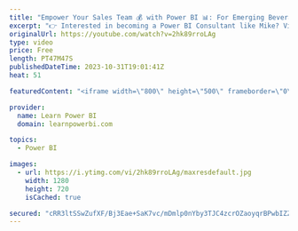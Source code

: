 ```yaml
---
title: "Empower Your Sales Team 💰 with Power BI 📊: For Emerging Beverage Brands 🍺 with Mike Kazy"
excerpt: "👉 Interested in becoming a Power BI Consultant like Mike? Visit https://www.LearnPowerBI.com/pro  👉 Connect with Mike Kazy on LinkedIn at https://www.linkedin.com/in/mike-kazy  ▶️ Get Free Access to *all* our #PowerBIConference Sessions at https://www.PowerBIConference.com/2023  Discover the art of"
originalUrl: https://youtube.com/watch?v=2hk89rroLAg
type: video
price: Free
length: PT47M47S
publishedDateTime: 2023-10-31T19:01:41Z
heat: 51

featuredContent: "<iframe width=\"800\" height=\"500\" frameborder=\"0\" src=\"https://www.youtube.com/embed/2hk89rroLAg\" allow=\"accelerometer; autoplay; encrypted-media; gyroscope; picture-in-picture\" allowfullscreen></iframe>"

provider:
  name: Learn Power BI
  domain: learnpowerbi.com

topics:
  - Power BI

images:
  - url: https://i.ytimg.com/vi/2hk89rroLAg/maxresdefault.jpg
    width: 1280
    height: 720
    isCached: true

secured: "cRR3ltSSwZufXF/Bj3Eae+SaK7vc/mDmlp0nYby3TJC4zcrOZaoyqrBPwbIZZX+ZK5pSz7DOCKtK/L2L3gnGMicKHksxAOjXY1KLuBFpGW1/BmLgiVlWqdRJT17HqiEyPEQPYf3Ml9zbmr+pC3zf3dMEc1LLuHapb2ODYzqBrVlOlBx1wvH/GI9+GTrcrmvml+qD5ol4YJZu2yQpOKjb1pdxTxjkUQ/JM4viH16kTWIZjWSUcS5U9bOOha/kPWwniJmGVom9aCynyPvNETX4GybL1Ht2eGMZf1Jz1oOOcsPKAM6gkKedYEqloZyiRM7BbG/gFsaCTLzI6vtYFYYG1+ts8/FX8LcMc/dvkvNhmaykm2nHaoiNwrESZATqrO8ekarBCDfK3O+tKkF3njrvBFUVhsLlIRvJHOWvGHgBg8Y=;YWsc4QAHsvFweuE/EUVFyA=="
---
```


